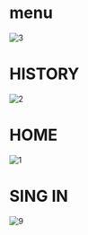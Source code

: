 # menu

![3](https://user-images.githubusercontent.com/73099449/112286892-002fc800-8cb6-11eb-9f26-4ee7379862ae.JPG)

# HISTORY
![2](https://user-images.githubusercontent.com/73099449/112286902-01f98b80-8cb6-11eb-928b-36faffd3770b.JPG)

# HOME
![1](https://user-images.githubusercontent.com/73099449/112286909-032ab880-8cb6-11eb-9751-76b9a2cb381e.JPG)
# SING IN
![9](https://user-images.githubusercontent.com/73099449/112287923-0c685500-8cb7-11eb-9d82-d5168e21a8a9.JPG)
